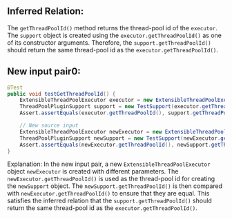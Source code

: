 ## Inferred Relation:
The `getThreadPoolId()` method returns the thread-pool id of the `executor`. The `support` object is created using the `executor.getThreadPoolId()` as one of its constructor arguments. Therefore, the `support.getThreadPoolId()` should return the same thread-pool id as the `executor.getThreadPoolId()`.

## New input pair0:
```java
@Test
public void testGetThreadPoolId() {
    ExtensibleThreadPoolExecutor executor = new ExtensibleThreadPoolExecutor("test", manager, 5, 5, 1000L, TimeUnit.MILLISECONDS, new ArrayBlockingQueue<>(1), Thread::new, new ThreadPoolExecutor.AbortPolicy());
    ThreadPoolPluginSupport support = new TestSupport(executor.getThreadPoolId(), executor, manager);
    Assert.assertEquals(executor.getThreadPoolId(), support.getThreadPoolId());

    // New source input
    ExtensibleThreadPoolExecutor newExecutor = new ExtensibleThreadPoolExecutor("newTest", manager, 10, 10, 2000L, TimeUnit.MILLISECONDS, new ArrayBlockingQueue<>(1), Thread::new, new ThreadPoolExecutor.AbortPolicy());
    ThreadPoolPluginSupport newSupport = new TestSupport(newExecutor.getThreadPoolId(), newExecutor, manager);
    Assert.assertEquals(newExecutor.getThreadPoolId(), newSupport.getThreadPoolId());
}
```

Explanation: 
In the new input pair, a new `ExtensibleThreadPoolExecutor` object `newExecutor` is created with different parameters. The `newExecutor.getThreadPoolId()` is used as the thread-pool id for creating the `newSupport` object. The `newSupport.getThreadPoolId()` is then compared with `newExecutor.getThreadPoolId()` to ensure that they are equal. This satisfies the inferred relation that the `support.getThreadPoolId()` should return the same thread-pool id as the `executor.getThreadPoolId()`.